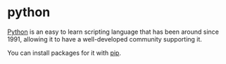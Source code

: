 # python

[Python](https://www.python.org/) is an easy to learn scripting language
that has been around since 1991, allowing it to have a well-developed
community supporting it.

You can install packages for it with [pip](../pip/).
